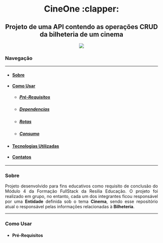 <h1 align=center> CineOne :clapper:	</h1>

<h2 align=center> Projeto de uma API contendo as operações CRUD da bilheteria de um cinema </h2>

<p align='center'>
<img src="https://img.shields.io/static/v1?label=Status&message=UP&color=darkred&style=for-the-badge&logo=ghost"/>
</p>

### Navegação
--------------------

- #### [Sobre](#sobre)
- #### [Como Usar](#como-usar)
    - ##### [Pré-Requisitos](#pré-requisitos)
    - ##### [Dependencias](#dependencias)
    - ##### [Rotas](#rotas)
    - ##### [Consumo](#consumo)
- #### [Tecnologias Utilizadas](#tecnologias-utilizadas)
- #### [Contatos](#contatos)

--------------------

### Sobre

<p align=justify> Projeto desenvolvido para fins educativos como requisito de conclusão do Módulo 4 da Formação FullStack da Resilia Educação. O projeto foi realizado em grupo, no entanto, cada um dos integrantes ficou responsável por uma <strong>Entidade</strong> definida sob o tema <strong>Cinema</strong>, sendo esse repositório atual o responsável pelas informações relacionadas à <strong>Bilheteria</strong>.</p>

--------------------

### Como Usar

- #### Pré-Requisitos
